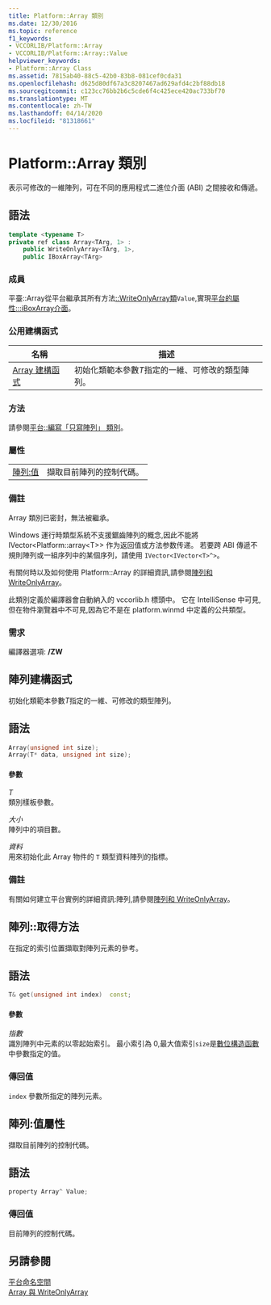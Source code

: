 ```yaml
---
title: Platform::Array 類別
ms.date: 12/30/2016
ms.topic: reference
f1_keywords:
- VCCORLIB/Platform::Array
- VCCORLIB/Platform::Array::Value
helpviewer_keywords:
- Platform::Array Class
ms.assetid: 7815ab40-88c5-42b0-83b8-081cef0cda31
ms.openlocfilehash: d625d80df67a3c8207467ad629afd4c2bf88db18
ms.sourcegitcommit: c123cc76bb2b6c5cde6f4c425ece420ac733bf70
ms.translationtype: MT
ms.contentlocale: zh-TW
ms.lasthandoff: 04/14/2020
ms.locfileid: "81318661"
---
```

# <a name="platformarray-class"></a>Platform::Array 類別

表示可修改的一維陣列，可在不同的應用程式二進位介面 (ABI) 之間接收和傳遞。

## <a name="syntax"></a>語法

```cpp
template <typename T>
private ref class Array<TArg, 1> :
    public WriteOnlyArray<TArg, 1>,
    public IBoxArray<TArg>
```

### <a name="members"></a>成員

平臺::Array從平台繼承其所有方法[::WriteOnlyArray類](../cppcx/platform-writeonlyarray-class.md)`Value`,實現[平台的屬性:::iBoxArray介面](../cppcx/platform-iboxarray-interface.md)。

### <a name="public-constructors"></a>公用建構函式

|名稱|描述|
|----------|-----------------|
|[Array 建構函式](#ctor)|初始化類範本參數*T*指定的一維、可修改的類型陣列。|

### <a name="methods"></a>方法

請參閱[平台::編寫「只寫陣列」 類別](../cppcx/platform-writeonlyarray-class.md)。

### <a name="properties"></a>屬性

|||
|-|-|
|[陣列:值](#value)|擷取目前陣列的控制代碼。|

### <a name="remarks"></a>備註

Array 類別已密封，無法被繼承。

Windows 運行時類型系統不支援鋸齒陣列的概念,因此不能將IVector<Platform::array\<T>> 作为返回值或方法参数传递。 若要跨 ABI 傳遞不規則陣列或一組序列中的某個序列，請使用 `IVector<IVector<T>^>`。

有關何時以及如何使用 Platform::Array 的詳細資訊,請參閱[陣列和 WriteOnlyArray](../cppcx/array-and-writeonlyarray-c-cx.md)。

此類別定義於編譯器會自動納入的 vccorlib.h 標頭中。 它在 IntelliSense 中可見,但在物件瀏覽器中不可見,因為它不是在 platform.winmd 中定義的公共類型。

### <a name="requirements"></a>需求

編譯器選項: **/ZW**

## <a name="array-constructors"></a><a name="ctor"></a>陣列建構函式

初始化類範本參數*T*指定的一維、可修改的類型陣列。

## <a name="syntax"></a>語法

```cpp
Array(unsigned int size);
Array(T* data, unsigned int size);
```

#### <a name="parameters"></a>參數

*T*<br/>
類別樣板參數。

*大小*<br/>
陣列中的項目數。

*資料*<br/>
用來初始化此 Array 物件的 `T` 類型資料陣列的指標。

### <a name="remarks"></a>備註

有關如何建立平台實例的詳細資訊:陣列,請參閱[陣列和 WriteOnlyArray](../cppcx/array-and-writeonlyarray-c-cx.md)。

## <a name="arrayget-method"></a><a name="get"></a>陣列::取得方法

在指定的索引位置擷取對陣列元素的參考。

## <a name="syntax"></a>語法

```cpp
T& get(unsigned int index)  const;
```

#### <a name="parameters"></a>參數

*指數*<br/>
識別陣列中元素的以零起始索引。 最小索引為 0,最大值索引`size`是[數位構造函數](#ctor)中參數指定的值。

### <a name="return-value"></a>傳回值

`index` 參數所指定的陣列元素。

## <a name="arrayvalue-property"></a><a name="value"></a>陣列:值屬性

擷取目前陣列的控制代碼。

## <a name="syntax"></a>語法

```cpp
property Array^ Value;
```

### <a name="return-value"></a>傳回值

目前陣列的控制代碼。

## <a name="see-also"></a>另請參閱

[平台命名空間](../cppcx/platform-namespace-c-cx.md)<br/>
[Array 與 WriteOnlyArray](../cppcx/array-and-writeonlyarray-c-cx.md)
